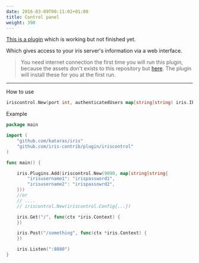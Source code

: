 ```yaml
---
date: 2016-03-09T00:11:02+01:00
title: Control panel
weight: 390
---
```


[This is a plugin](https://github.com/iris-contrib/plugin/tree/master/iriscontrol) which is working but not finished yet.

Which gives  access to your iris server's information via a web interface.
> You need internet connection the first time you will run this plugin, because the assets don't exists to this repository but [here](https://github.com/iris-contrib/iris-control-assets). The plugin will install these for you at the first run.

-----

How to use
```go
iriscontrol.New(port int, authenticatedUsers map[string]string) iris.IPlugin
```

Example

```go
package main

import (
    "github.com/kataras/iris"
    "github.com/iris-contrib/plugin/iriscontrol"
)

func main() {

    iris.Plugins.Add(iriscontrol.New(9090, map[string]string{
        "irisusername1": "irispassword1",
        "irisusername2": "irispassowrd2",
    }))
    //or
    // ....
    // iriscontrol.New(iriscontrol.Config{...})

    iris.Get("/", func(ctx *iris.Context) {
    })

    iris.Post("/something", func(ctx *iris.Context) {
    })

    iris.Listen(":8080")
}

```
